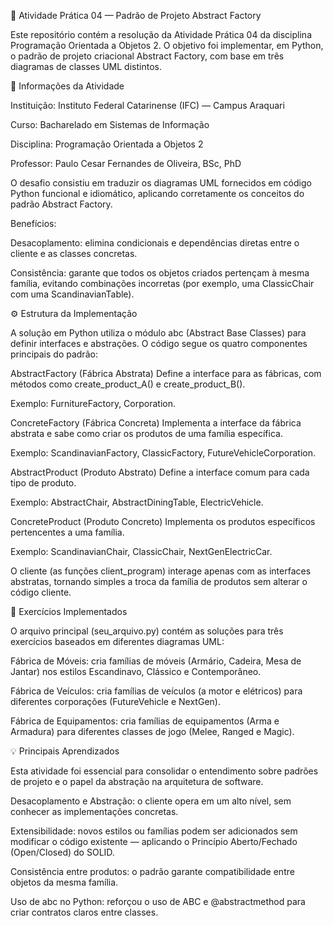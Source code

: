 🧩 Atividade Prática 04 — Padrão de Projeto Abstract Factory

Este repositório contém a resolução da Atividade Prática 04 da disciplina Programação Orientada a Objetos 2.
O objetivo foi implementar, em Python, o padrão de projeto criacional Abstract Factory, com base em três diagramas de classes UML distintos.

🏫 Informações da Atividade

Instituição: Instituto Federal Catarinense (IFC) — Campus Araquari

Curso: Bacharelado em Sistemas de Informação

Disciplina: Programação Orientada a Objetos 2

Professor: Paulo Cesar Fernandes de Oliveira, BSc, PhD

O desafio consistiu em traduzir os diagramas UML fornecidos em código Python funcional e idiomático, aplicando corretamente os conceitos do padrão Abstract Factory.

Benefícios:

Desacoplamento: elimina condicionais e dependências diretas entre o cliente e as classes concretas.

Consistência: garante que todos os objetos criados pertençam à mesma família, evitando combinações incorretas (por exemplo, uma ClassicChair com uma ScandinavianTable).

⚙️ Estrutura da Implementação

A solução em Python utiliza o módulo abc (Abstract Base Classes) para definir interfaces e abstrações.
O código segue os quatro componentes principais do padrão:

AbstractFactory (Fábrica Abstrata)
Define a interface para as fábricas, com métodos como create_product_A() e create_product_B().

Exemplo: FurnitureFactory, Corporation.

ConcreteFactory (Fábrica Concreta)
Implementa a interface da fábrica abstrata e sabe como criar os produtos de uma família específica.

Exemplo: ScandinavianFactory, ClassicFactory, FutureVehicleCorporation.

AbstractProduct (Produto Abstrato)
Define a interface comum para cada tipo de produto.

Exemplo: AbstractChair, AbstractDiningTable, ElectricVehicle.

ConcreteProduct (Produto Concreto)
Implementa os produtos específicos pertencentes a uma família.

Exemplo: ScandinavianChair, ClassicChair, NextGenElectricCar.

O cliente (as funções client_program) interage apenas com as interfaces abstratas, tornando simples a troca da família de produtos sem alterar o código cliente.

📂 Exercícios Implementados

O arquivo principal (seu_arquivo.py) contém as soluções para três exercícios baseados em diferentes diagramas UML:

Fábrica de Móveis: cria famílias de móveis (Armário, Cadeira, Mesa de Jantar) nos estilos Escandinavo, Clássico e Contemporâneo.

Fábrica de Veículos: cria famílias de veículos (a motor e elétricos) para diferentes corporações (FutureVehicle e NextGen).

Fábrica de Equipamentos: cria famílias de equipamentos (Arma e Armadura) para diferentes classes de jogo (Melee, Ranged e Magic).

💡 Principais Aprendizados

Esta atividade foi essencial para consolidar o entendimento sobre padrões de projeto e o papel da abstração na arquitetura de software.

Desacoplamento e Abstração: o cliente opera em um alto nível, sem conhecer as implementações concretas.

Extensibilidade: novos estilos ou famílias podem ser adicionados sem modificar o código existente — aplicando o Princípio Aberto/Fechado (Open/Closed) do SOLID.

Consistência entre produtos: o padrão garante compatibilidade entre objetos da mesma família.

Uso de abc no Python: reforçou o uso de ABC e @abstractmethod para criar contratos claros entre classes.
